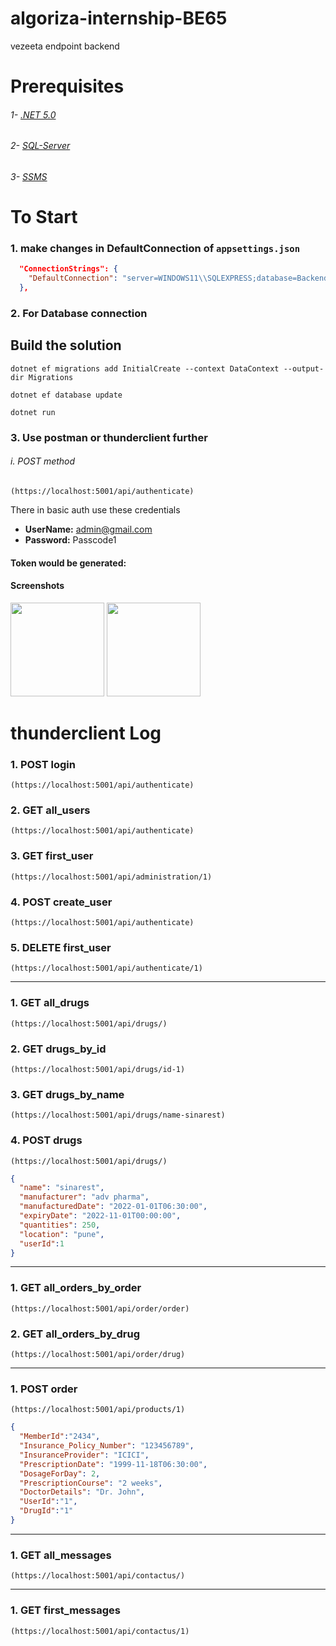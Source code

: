 # algoriza-internship-BE65
vezeeta endpoint
backend

# Prerequisites

###### 1- [.NET 5.0](https://dotnet.microsoft.com/en-us/download/dotnet/5.0)
###### 2- [SQL-Server](https://www.microsoft.com/en-us/sql-server/sql-server-downloads)
###### 3- [SSMS](https://learn.microsoft.com/en-us/sql/ssms/download-sql-server-management-studio-ssms?view=sql-server-ver16)



# To Start

### 1. make changes in DefaultConnection of ` appsettings.json `

```json
  "ConnectionStrings": {
    "DefaultConnection": "server=WINDOWS11\\SQLEXPRESS;database=Backend;trusted_connection=true;"
  },
```
### 2. For Database connection

## Build the solution
```
dotnet ef migrations add InitialCreate --context DataContext --output-dir Migrations
```
```
dotnet ef database update
```
```
dotnet run
```
### 3. Use postman or thunderclient further

###### i. POST method
```
(https://localhost:5001/api/authenticate)
```
 There in basic auth use these credentials

-  **UserName:** admin@gmail.com
-  **Password:** Passcode1

#### Token would be generated:

#### Screenshots
<div>
<img src="https://github.com/Omniaashraf123/algoriza-internship-BE65/assets/85138012/4f2765c0-9777-453b-b4c2-5c00337b1f51" width="150">
<img src="https://github.com/Omniaashraf123/algoriza-internship-BE65/assets/85138012/0d7d6999-9813-42c3-87f6-66846c39b18c" width="150">
</div>

# thunderclient Log

### 1. POST login
```
(https://localhost:5001/api/authenticate)
```
### 2. GET all_users
```
(https://localhost:5001/api/authenticate)
```
### 3. GET first_user
```
(https://localhost:5001/api/administration/1)
```
### 4. POST create_user
```
(https://localhost:5001/api/authenticate)
```
### 5. DELETE first_user
```
(https://localhost:5001/api/authenticate/1)
```
-----------------------------------------------

### 1. GET all_drugs
```
(https://localhost:5001/api/drugs/)
```
### 2. GET drugs_by_id
```
(https://localhost:5001/api/drugs/id-1)
```
### 3. GET drugs_by_name
```
(https://localhost:5001/api/drugs/name-sinarest)
```
### 4. POST drugs
```
(https://localhost:5001/api/drugs/)
```
```json
{
  "name": "sinarest",
  "manufacturer": "adv pharma",
  "manufacturedDate": "2022-01-01T06:30:00",
  "expiryDate": "2022-11-01T00:00:00",
  "quantities": 250,
  "location": "pune",
  "userId":1
}
```
-----------------------------------------------

### 1. GET all_orders_by_order
```
(https://localhost:5001/api/order/order)
```
### 2. GET all_orders_by_drug
```
(https://localhost:5001/api/order/drug)
```
-----------------------------------------------

### 1. POST order
```
(https://localhost:5001/api/products/1)
```
``` json
{
  "MemberId":"2434",
  "Insurance_Policy_Number": "123456789",
  "InsuranceProvider": "ICICI",
  "PrescriptionDate": "1999-11-18T06:30:00",
  "DosageForDay": 2,
  "PrescriptionCourse": "2 weeks",
  "DoctorDetails": "Dr. John",
  "UserId":"1",
  "DrugId":"1"
}
```
-----------------------------------------------

### 1. GET all_messages
```
(https://localhost:5001/api/contactus/)
```
-----------------------------------------------

### 1. GET first_messages
```
(https://localhost:5001/api/contactus/1)
```
